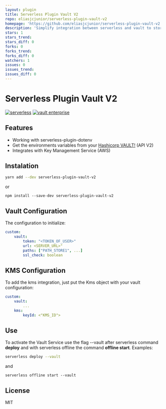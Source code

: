 ```yaml
---
layout: plugin
title: Serverless Plugin Vault V2
repo: eliasjcjunior/serverless-plugin-vault-v2
homepage: 'https://github.com/eliasjcjunior/serverless-plugin-vault-v2'
description: 'Simplify integration between serverless and vault to storage environments variables'
stars: 1
stars_trend: 
stars_diff: 0
forks: 0
forks_trend: 
forks_diff: 0
watchers: 1
issues: 0
issues_trend: 
issues_diff: 0
---
```



# Serverless Plugin Vault V2

[![serverless](http://public.serverless.com/badges/v3.svg)](http://www.serverless.com)
[![vault enterprise](https://img.shields.io/badge/vault-enterprise-yellow.svg?colorB=7c8797&colorA=000000)](https://www.hashicorp.com/products/vault/?utm_source=github&utm_medium=banner&utm_campaign=github-vault-enterprise)


## Features

   * Working with serverless-plugin-dotenv
   * Get the environments variables from your [Hashicorp VAULT!](https://www.vaultproject.io/) (API V2)
   * Integrates with Key Management Service (AWS)

## Instalation

```sh
yarn add --dev serverless-plugin-vault-v2
```
or
```
npm install --save-dev serverless-plugin-vault-v2
```

## Vault Configuration

The configuration to initialize:

```yaml
custom:
    vault:
        token: "<TOKEN_OF_USER>"
        url: <SERVER_URL>"
        paths: ["PATH_STORE1", ...]
        ssl_check: boolean
```

## KMS Configuration

To add the kms integration, just put the Kms object with your vault configuration:

```yaml
custom:
    vault:
        ...
    kms:
        keyId: <"KMS_ID">
```

## Use

To activate the Vault Service use the flag --vault after serverless command **deploy** and with serverless offline the command **offline start**.
Examples:
```sh
serverless deploy --vault
```
and
```
serverless offline start --vault
```

License
----
MIT
